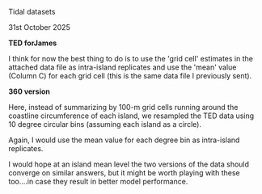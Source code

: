 Tidal datasets

31st October 2025



**TED forJames**

I think for now the best thing to do is to use the 'grid cell' estimates in the attached data file as intra-island replicates and use the 'mean' value (Column C) for each grid cell (this is the same data file I previously sent).

**360 version**

 Here, instead of summarizing by 100-m grid cells running around the coastline circumference of each island, we resampled the TED data using 10 degree circular bins (assuming each island as a circle). 

Again, I would use the mean value for each degree bin as intra-island replicates. 

 



I would hope at an island mean level the two versions of the data should converge on similar answers, but it might be worth playing with these too....in case they result in better model performance.